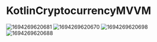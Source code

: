 # KotlinCryptocurrencyMVVM
![1694269620681](https://github.com/emirhanuyunmaz/KotlinCryptocurrencyMVVM/assets/72448247/254216e5-959b-4c0b-bbbf-db76b08ba578)
![1694269620670](https://github.com/emirhanuyunmaz/KotlinCryptocurrencyMVVM/assets/72448247/3ac0ec6e-70e0-4d1c-8638-30342eec0ecc)
![1694269620698](https://github.com/emirhanuyunmaz/KotlinCryptocurrencyMVVM/assets/72448247/fdea73df-7af4-4411-ad34-6990265693c8)
![1694269620688](https://github.com/emirhanuyunmaz/KotlinCryptocurrencyMVVM/assets/72448247/abba726c-2435-4094-8ccd-61de184f7866)
